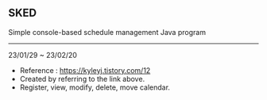 ## SKED

Simple console-based schedule management Java program

---

23/01/29 ~ 23/02/20

- Reference : https://kyleyj.tistory.com/12
- Created by referring to the link above.
- Register, view, modify, delete, move calendar.